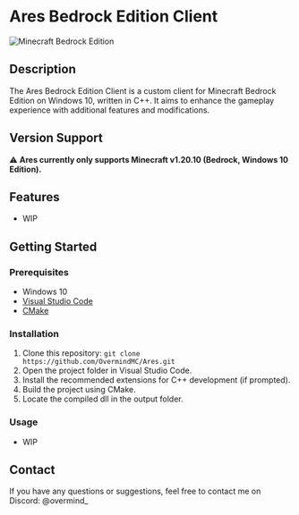 # Ares Bedrock Edition Client
![Minecraft Bedrock Edition](https://static.wikia.nocookie.net/minecraft_gamepedia/images/d/d6/Bedrock_Edition_App_Store_icon_1.png/revision/latest?cb=20210914141811)

## Description

The Ares Bedrock Edition Client is a custom client for Minecraft Bedrock Edition on Windows 10, written in C++. It aims to enhance the gameplay experience with additional features and modifications.

## Version Support
⚠️ **Ares currently only supports Minecraft v1.20.10 (Bedrock, Windows 10 Edition).**

## Features

- WIP

## Getting Started

### Prerequisites

- Windows 10
- [Visual Studio Code](https://code.visualstudio.com/)
- [CMake](https://cmake.org/download/)

### Installation

1. Clone this repository: `git clone https://github.com/OvermindMC/Ares.git`
2. Open the project folder in Visual Studio Code.
3. Install the recommended extensions for C++ development (if prompted).
4. Build the project using CMake.
5. Locate the compiled dll in the output folder.

### Usage

- WIP

## Contact

If you have any questions or suggestions, feel free to contact me on Discord: @overmind_
